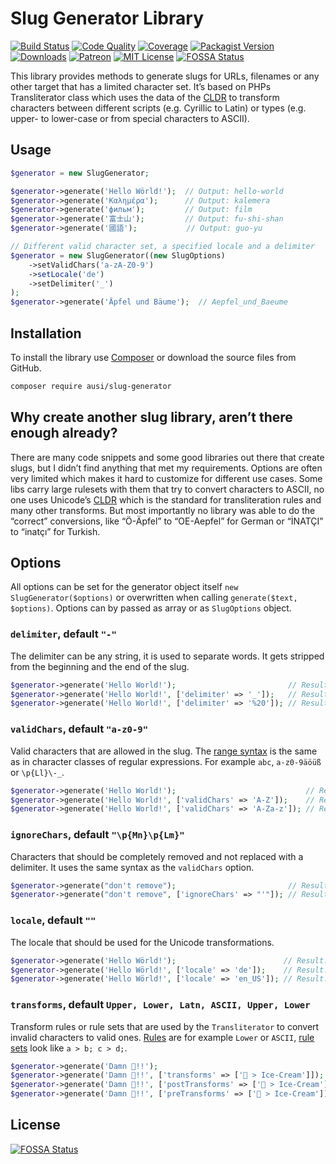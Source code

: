 Slug Generator Library
======================

[![Build Status](https://img.shields.io/travis/ausi/slug-generator/master.svg?style=flat-square)](https://travis-ci.org/ausi/slug-generator/branches)
[![Code Quality](https://img.shields.io/scrutinizer/g/ausi/slug-generator/master.svg?style=flat-square)](https://scrutinizer-ci.com/g/ausi/slug-generator/)
[![Coverage](https://img.shields.io/coveralls/ausi/slug-generator/master.svg?style=flat-square)](https://coveralls.io/github/ausi/slug-generator)
[![Packagist Version](https://img.shields.io/packagist/v/ausi/slug-generator.svg?style=flat-square)](https://packagist.org/packages/ausi/slug-generator)
[![Downloads](https://img.shields.io/packagist/dt/ausi/slug-generator.svg?style=flat-square)](https://packagist.org/packages/ausi/slug-generator)
[![Patreon](https://img.shields.io/badge/Patreon-%24141%2Fmonth-lightgrey.svg?style=flat-square&colorA=F96854&colorB=555555)](https://www.patreon.com/ausi)
[![MIT License](https://img.shields.io/github/license/ausi/slug-generator.svg?style=flat-square)](https://github.com/ausi/slug-generator/blob/master/LICENSE)
[![FOSSA Status](https://app.fossa.io/api/projects/git%2Bgithub.com%2Fapostolisly%2Fslug-generator.svg?type=shield)](https://app.fossa.io/projects/git%2Bgithub.com%2Fapostolisly%2Fslug-generator?ref=badge_shield)

This library provides methods to generate slugs
for URLs, filenames or any other target that has a limited character set.
It’s based on PHPs Transliterator class which uses the data of the [CLDR][]
to transform characters between different scripts (e.g. Cyrillic to Latin)
or types (e.g. upper- to lower-case or from special characters to ASCII).

Usage
-----

```php
$generator = new SlugGenerator;

$generator->generate('Hello Wörld!');  // Output: hello-world
$generator->generate('Καλημέρα');      // Output: kalemera
$generator->generate('фильм');         // Output: film
$generator->generate('富士山');         // Output: fu-shi-shan
$generator->generate('國語');           // Output: guo-yu

// Different valid character set, a specified locale and a delimiter
$generator = new SlugGenerator((new SlugOptions)
    ->setValidChars('a-zA-Z0-9')
    ->setLocale('de')
    ->setDelimiter('_')
);
$generator->generate('Äpfel und Bäume');  // Aepfel_und_Baeume
```

Installation
------------

To install the library use [Composer][] or download the source files from GitHub.

```sh
composer require ausi/slug-generator
```

Why create another slug library, aren’t there enough already?
-------------------------------------------------------------

There are many code snippets and some good libraries out there that create slugs,
but I didn’t find anything that met my requirements.
Options are often very limited which makes it hard to customize for different use cases.
Some libs carry large rulesets with them that try to convert characters to ASCII,
no one uses Unicode’s [CLDR][]
which is the standard for transliteration rules and many other transforms.
But most importantly no library was able to do the “correct” conversions,
like “Ö-Äpfel” to “OE-Aepfel” for German or “İNATÇI” to “inatçı” for Turkish.

Options
-------

All options can be set for the generator object itself `new SlugGenerator($options)`
or overwritten when calling `generate($text, $options)`.
Options can by passed as array or as `SlugOptions` object.

### `delimiter`, default `"-"`

The delimiter can be any string, it is used to separate words.
It gets stripped from the beginning and the end of the slug.

```php
$generator->generate('Hello World!');                         // Result: hello-world
$generator->generate('Hello World!', ['delimiter' => '_']);   // Result: hello_world
$generator->generate('Hello World!', ['delimiter' => '%20']); // Result: hello%20world
```

### `validChars`, default `"a-z0-9"`

Valid characters that are allowed in the slug.
The [range syntax][] is the same as in character classes of regular expressions.
For example `abc`, `a-z0-9äöüß` or `\p{Ll}\-_`.

```php
$generator->generate('Hello World!');                             // Result: hello-world
$generator->generate('Hello World!', ['validChars' => 'A-Z']);    // Result: HELLO-WORLD
$generator->generate('Hello World!', ['validChars' => 'A-Za-z']); // Result: Hello-World
```

### `ignoreChars`, default `"\p{Mn}\p{Lm}"`

Characters that should be completely removed and not replaced with a delimiter.
It uses the same syntax as the `validChars` option.

```php
$generator->generate("don't remove");                         // Result: don-t-remove
$generator->generate("don't remove", ['ignoreChars' => "'"]); // Result: dont-remove
```

### `locale`, default `""`

The locale that should be used for the Unicode transformations.

```php
$generator->generate('Hello Wörld!');                        // Result: hello-world
$generator->generate('Hello Wörld!', ['locale' => 'de']);    // Result: hello-woerld
$generator->generate('Hello Wörld!', ['locale' => 'en_US']); // Result: hello-world
```

### `transforms`, default `Upper, Lower, Latn, ASCII, Upper, Lower`

Transform rules or rule sets that are used by the `Transliterator`
to convert invalid characters to valid ones.
[Rules][] are for example `Lower` or `ASCII`,
[rule sets][] look like `a > b; c > d;`.

```php
$generator->generate('Damn 💩!!');                                           // Result: damn
$generator->generate('Damn 💩!!', ['transforms' => ['💩 > Ice-Cream']]);     // Result: amn-ce-ream
$generator->generate('Damn 💩!!', ['postTransforms' => ['💩 > Ice-Cream']]); // Result: damn-ce-ream
$generator->generate('Damn 💩!!', ['preTransforms' => ['💩 > Ice-Cream']]);  // Result: damn-ice-cream
```

[CLDR]: http://cldr.unicode.org/ "Unicode Common Locale Data Repository"
[Composer]: https://getcomposer.org/
[range syntax]: http://www.regular-expressions.info/charclass.html
[Rules]: http://userguide.icu-project.org/transforms/general
[rule sets]: http://userguide.icu-project.org/transforms/general/rules


## License
[![FOSSA Status](https://app.fossa.io/api/projects/git%2Bgithub.com%2Fapostolisly%2Fslug-generator.svg?type=large)](https://app.fossa.io/projects/git%2Bgithub.com%2Fapostolisly%2Fslug-generator?ref=badge_large)